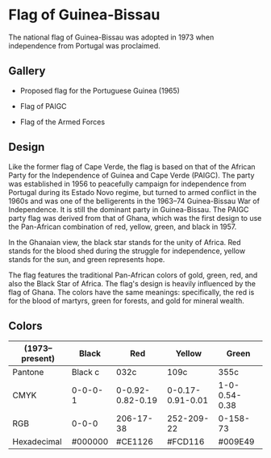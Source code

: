 # Flag of Guinea-Bissau

The national flag of Guinea-Bissau was adopted in 1973 when independence from Portugal was proclaimed.

## Gallery

-  Proposed flag for the Portuguese Guinea (1965)

- Flag of PAIGC

- Flag of the Armed Forces

## Design

Like the former flag of Cape Verde, the flag is based on that of the African Party for the Independence of Guinea and Cape Verde (PAIGC). The party was established in 1956 to peacefully campaign for independence from Portugal during its Estado Novo regime, but turned to armed conflict in the 1960s and was one of the belligerents in the 1963–74 Guinea-Bissau War of Independence. It is still the dominant party in Guinea-Bissau. The PAIGC party flag was derived from that of Ghana, which was the first design to use the Pan-African combination of red, yellow, green, and black in 1957.

In the Ghanaian view, the black star stands for the unity of Africa. Red stands for the blood shed during the struggle for independence, yellow stands for the sun, and green represents hope.

The flag features the traditional Pan-African colors of gold, green, red, and also the Black Star of Africa. The flag's design is heavily influenced by the flag of Ghana. The colors have the same meanings: specifically, the red is for the blood of martyrs, green for forests, and gold for mineral wealth.

## Colors

|  (1973–present) | Black   | Red              | Yellow           | Green         |
| --------------- | ------- | ---------------- | ---------------- | ------------- |
| Pantone         | Black c | 032c             | 109c             | 355c          |
| CMYK            | 0-0-0-1 | 0-0.92-0.82-0.19 | 0-0.17-0.91-0.01 | 1-0-0.54-0.38 |
| RGB             | 0-0-0   | 206-17-38        | 252-209-22       | 0-158-73      |
| Hexadecimal     | #000000 | #CE1126          | #FCD116          | #009E49       |
